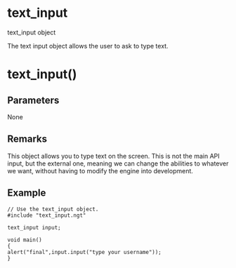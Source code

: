 # text_input

text_input object

  


The text input object allows the user to ask to type text.

# text_input()

## Parameters

None

## Remarks

This object allows you to type text on the screen. This is not the main API input, but the external one, meaning we can change the abilities to whatever we want, without having to modify the engine into development.

## Example


```
// Use the text_input object.
#include "text_input.ngt"

text_input input;

void main()
{
alert("final",input.input("type your username"));
}

```
